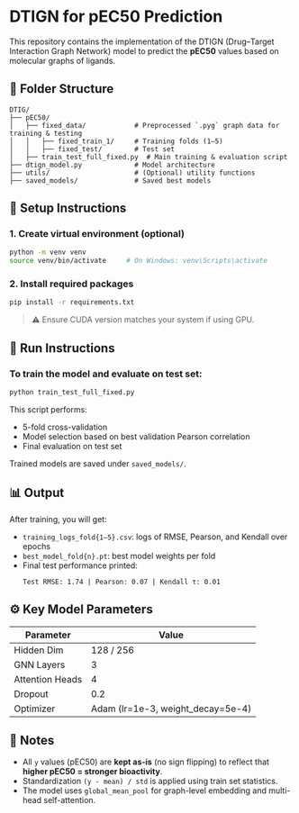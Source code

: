
# DTIGN for pEC50 Prediction

This repository contains the implementation of the DTIGN (Drug–Target Interaction Graph Network) model to predict the **pEC50** values based on molecular graphs of ligands.

## 📁 Folder Structure

```
DTIG/
├── pEC50/
│   ├── fixed_data/            # Preprocessed `.pyg` graph data for training & testing
│   │   ├── fixed_train_1/     # Training folds (1–5)
│   │   ├── fixed_test/        # Test set
│   ├── train_test_full_fixed.py  # Main training & evaluation script
├── dtign_model.py             # Model architecture
├── utils/                     # (Optional) utility functions
├── saved_models/              # Saved best models
```

## 🔧 Setup Instructions

### 1. Create virtual environment (optional)
```bash
python -m venv venv
source venv/bin/activate     # On Windows: venv\Scripts\activate
```

### 2. Install required packages
```bash
pip install -r requirements.txt
```

> ⚠️ Ensure CUDA version matches your system if using GPU.

## 🚀 Run Instructions

### To train the model and evaluate on test set:
```bash
python train_test_full_fixed.py
```

This script performs:
- 5-fold cross-validation
- Model selection based on best validation Pearson correlation
- Final evaluation on test set

Trained models are saved under `saved_models/`.

## 📊 Output

After training, you will get:
- `training_logs_fold{1–5}.csv`: logs of RMSE, Pearson, and Kendall over epochs
- `best_model_fold{n}.pt`: best model weights per fold
- Final test performance printed:
  ```
  Test RMSE: 1.74 | Pearson: 0.07 | Kendall τ: 0.01
  ```

## ⚙️ Key Model Parameters

| Parameter       | Value         |
|----------------|---------------|
| Hidden Dim      | 128 / 256      |
| GNN Layers      | 3             |
| Attention Heads | 4             |
| Dropout         | 0.2           |
| Optimizer       | Adam (lr=1e-3, weight_decay=5e-4) |

## 📌 Notes

- All `y` values (pEC50) are **kept as-is** (no sign flipping) to reflect that **higher pEC50 = stronger bioactivity**.
- Standardization `(y - mean) / std` is applied using train set statistics.
- The model uses `global_mean_pool` for graph-level embedding and multi-head self-attention.

